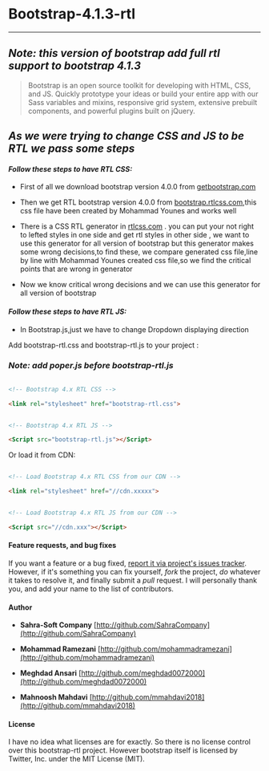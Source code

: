 # Bootstrap-4.1.3-rtl
---
## ***Note: this version of bootstrap add full rtl support to bootstrap 4.1.3***


> Bootstrap is an open source toolkit for developing with HTML, CSS, and JS. Quickly prototype your ideas or build your entire app with our Sass variables and mixins, responsive grid system, extensive prebuilt components, and powerful plugins built on jQuery.
## ***As we were trying to change CSS and JS to be RTL we pass some steps***


#### ***Follow these steps to have RTL CSS:***

- First of all we download bootstrap version 4.0.0 from [getbootstrap.com](https://getbootstrap.com)

- Then we get RTL bootstrap version 4.0.0 from [bootstrap.rtlcss.com](http://bootstrap.rtlcss.com),this css file have been created by Mohammad Younes and works well

- There is a CSS RTL generator in [rtlcss.com](http://rtlcss.com) . you can put your not right to lefted styles in one side and get rtl styles in other side , we want to use this generator for all version of bootstrap 
but this generator makes some wrong decisions,to find these, we compare generated css file,line by line with Mohammad Younes created css file,so we find the critical points that are wrong in generator

- Now we know critical wrong decisions and we can use this generator for all version of bootstrap

#### ***Follow these steps to have RTL JS:***

- In Bootstrap.js,just we have to change Dropdown displaying direction


Add bootstrap-rtl.css and bootstrap-rtl.js to your project :

### ***Note: add poper.js before bootstrap-rtl.js***


```html

<!-- Bootstrap 4.x RTL CSS -->

<link rel="stylesheet" href="bootstrap-rtl.css">


<!-- Bootstrap 4.x RTL JS -->

<Script src="bootstrap-rtl.js"></Script>

```


Or load it from CDN:


```html

<!-- Load Bootstrap 4.x RTL CSS from our CDN -->

<link rel="stylesheet" href="//cdn.xxxxx">


<!-- Load Bootstrap 4.x RTL JS from our CDN -->

<Script src="//cdn.xxx"></Script>

```






#### Feature requests, and bug fixes



If you want a feature or a bug fixed, [report it via project's issues tracker](https://github.com/SahraCompany/Bootstrap-4.x-RTL/issues). However, if it's something you can fix yourself, *fork* the project, *do* whatever it takes to resolve it, and finally submit a *pull* request. I will personally thank you, and add your name to the list of contributors.



#### Author


- **Sahra-Soft Company** [http://github.com/SahraCompany](http://github.com/SahraCompany)

  

- **Mohammad Ramezani** [http://github.com/mohammadramezani](http://github.com/mohammadramezani)
 

  
- **Meghdad Ansari** [http://github.com/meghdad0072000](http://github.com/meghdad0072000)

- **Mahnoosh Mahdavi** [http://github.com/mmahdavi2018](http://github.com/mmahdavi2018)

  





#### License
I have no idea what licenses are for exactly. So there is no license control over this bootstrap-rtl project. However bootstrap itself is licensed by Twitter, Inc. under the MIT License (MIT).
